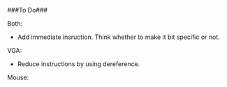 ###To Do###

Both:
- Add immediate insruction. Think whether to make it bit specific or not.

VGA:
- Reduce instructions by using dereference.

Mouse:
